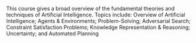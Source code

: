This course gives a broad overview of the fundamental theories and techniques of Artificial Intelligence.
Topics include: Overview of Artificial Intelligence; Agents & Environments; Problem-Solving; Adversarial
Search; Constraint Satisfaction Problems; Knowledge Representation & Reasoning; Uncertainty; and
Automated Planning

